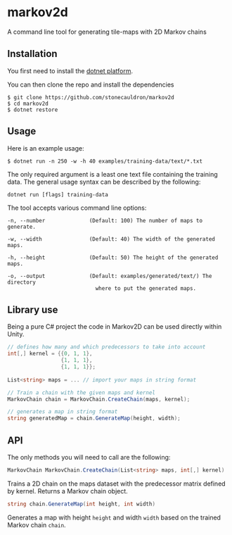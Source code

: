 # markov2d
A command line tool for generating tile-maps with 2D Markov chains

## Installation 
You first need to install the [dotnet platform](https://www.microsoft.com/net/core/platform).

You can then clone the repo and install the dependencies
```
$ git clone https://github.com/stonecauldron/markov2d
$ cd markov2d
$ dotnet restore
```

## Usage
Here is an example usage:
```
$ dotnet run -n 250 -w -h 40 examples/training-data/text/*.txt
```
The only required argument is a least one text file containing the training data.
The general usage syntax can be described by the following:
```
dotnet run [flags] training-data
```

The tool accepts various command line options:
```
-n, --number              (Default: 100) The number of maps to generate.

-w, --width               (Default: 40) The width of the generated maps.

-h, --height              (Default: 50) The height of the generated maps.

-o, --output              (Default: examples/generated/text/) The directory
                            where to put the generated maps.
```

## Library use
Being a pure C# project the code in Markov2D can be used directly within Unity.
```csharp
// defines how many and which predecessors to take into account
int[,] kernel = {{0, 1, 1},
                 {1, 1, 1},
                 {1, 1, 1}};
                 
List<string> maps = ... // import your maps in string format

// Train a chain with the given maps and kernel
MarkovChain chain = MarkovChain.CreateChain(maps, kernel);

// generates a map in string format
string generatedMap = chain.GenerateMap(height, width);
```

## API
The only methods you will need to call are the following:
```csharp
MarkovChain MarkovChain.CreateChain(List<string> maps, int[,] kernel)
```
Trains a 2D chain on the maps dataset with the predecessor matrix defined by kernel.
Returns a Markov chain object.

```csharp
string chain.GenerateMap(int height, int width)
```
Generates a map with height `height` and width `width` based on the trained Markov chain `chain`.
